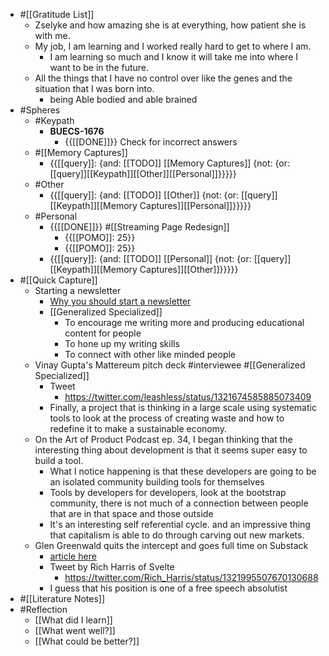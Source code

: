 - #[[Gratitude List]] 
    - Zselyke and how amazing she is at everything, how patient she is with me.
    - My job, I am learning and I worked really hard to get to where I am.
        - I am learning so much and I know it will take me into where I want to be in the future.
    - All the things that I have no control over like the genes and the situation that I was born into.
        - being Able bodied and able brained
- #Spheres
    - #Keypath
        - **BUECS-1676**
            - {{[[DONE]]}} Check for incorrect answers
    - #[[Memory Captures]]
        - {{[[query]]: {and: [[TODO]] [[Memory Captures]] {not: {or: [[query]][[Keypath]][[Other]][[Personal]]}}}}}
    - #Other
        - {{[[query]]: {and: [[TODO]] [[Other]] {not: {or: [[query]][[Keypath]][[Memory Captures]][[Personal]]}}}}}
    - #Personal
        - {{[[DONE]]}} #[[Streaming Page Redesign]]
            - {{[[POMO]]: 25}}
            - {{[[POMO]]: 25}}
        - {{[[query]]: {and: [[TODO]] [[Personal]] {not: {or: [[query]][[Keypath]][[Memory Captures]][[Other]]}}}}}
- #[[Quick Capture]]
    - Starting a newsletter
        - [Why you should start a newsletter](http://s3.amazonaws.com/media.skillcrush.com/skillcrush/wp-content/uploads/2015/11/LaunchingEmaiLNewsletterGuide.pdf?__hssc=19189223.1.1603992078907&__hstc=19189223.b5a585e7ce427d1d3ba4a8363ecc948f.1603992078906.1603992078906.1603992078906.1&__hsfp=4157916173&hsCtaTracking=42ba5c12-46ab-4060-98ea-3740d1c0438c%7C2a9b2be9-b24e-427f-981c-5add8b0d5aea)
        - [[Generalized Specialized]]
            - To encourage me writing more and producing educational content for people
            - To hone up my writing skills
            - To connect with other like minded people
    - Vinay Gupta's Mattereum pitch deck #interviewee #[[Generalized Specialized]]
        - Tweet
            - https://twitter.com/leashless/status/1321674585885073409
        - Finally, a project that is thinking in a large scale using systematic tools to look at the process of creating waste and how to redefine it to make a sustainable economy.
    - On the Art of Product Podcast ep. 34, I began thinking that the interesting thing about development is that it seems super easy to build a tool. 
        - What I notice happening is that these developers are going to be an isolated community building tools for themselves
        - Tools by developers for developers, look at the bootstrap community, there is not much of a connection between people that are in that space and those outside
        - It's an interesting self referential cycle. and an impressive thing that capitalism is able to do through carving out new markets.
    - Glen Greenwald quits the intercept and goes full time on Substack
        - [article here](https://greenwald.substack.com/p/emails-with-intercept-editors-showing)
        - Tweet by Rich Harris of Svelte
            - https://twitter.com/Rich_Harris/status/1321995507670130688
        - I guess that his position is one of a free speech absolutist
- #[[Literature Notes]]
- #Reflection
    - [[What did I learn]]
    - [[What went well?]]
    - [[What could be better?]]
